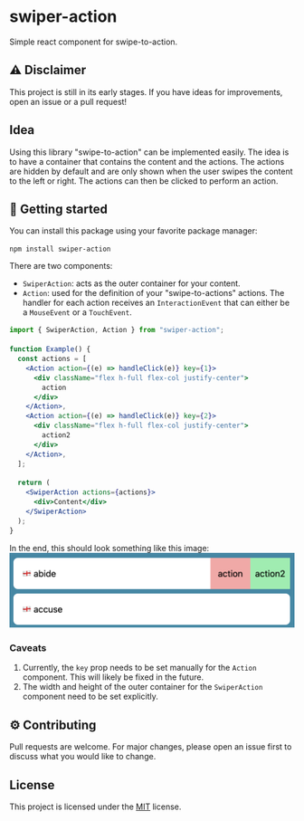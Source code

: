 # swiper-action
Simple react component for swipe-to-action.

## ⚠️ Disclaimer
This project is still in its early stages. If you have ideas for improvements, open an issue or a pull request!

## Idea
Using this library "swipe-to-action" can be implemented easily. The idea is to have a container that contains the content and the actions. The actions are hidden by default and are only shown when the user swipes the content to the left or right. The actions can then be clicked to perform an action.

## 🚀 Getting started
You can install this package using your favorite package manager:

```npm install swiper-action```

There are two components: 
- `SwiperAction`: acts as the outer container for your content.
- `Action`: used for the definition of your "swipe-to-actions" actions. The handler for each action receives an `InteractionEvent` that can either be a `MouseEvent` or a `TouchEvent`.


```jsx
import { SwiperAction, Action } from "swiper-action";

function Example() {
  const actions = [
    <Action action={(e) => handleClick(e)} key={1}>
      <div className="flex h-full flex-col justify-center">
        action
      </div>
    </Action>,
    <Action action={(e) => handleClick(e)} key={2}>
      <div className="flex h-full flex-col justify-center">
        action2
      </div>
    </Action>,
  ];

  return (
    <SwiperAction actions={actions}>
      <div>Content</div>
    </SwiperAction>
  );
}
```

In the end, this should look something like this image:
![alt text](res/example.png)

### Caveats
1. Currently, the `key` prop needs to be set manually for the `Action` component. This will likely be fixed in the future.
2. The width and height of the outer container for the `SwiperAction` component need to be set explicitly.

## ⚙️ Contributing

Pull requests are welcome. For major changes, please open an issue first
to discuss what you would like to change.

## License

This project is licensed under the [MIT](./LICENSE) license.
